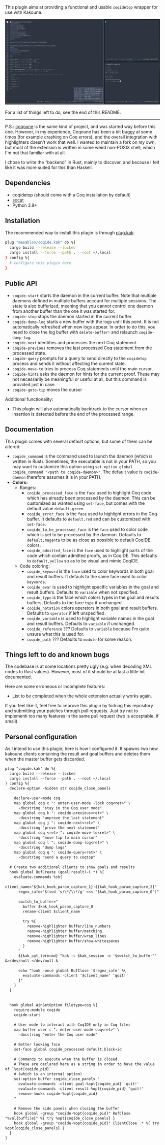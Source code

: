 This plugin aims at providing a functional and usable `coqidetop` wrapper for use with Kakoune.

![demo screenshot](./assets/demo1.png)

For a list of things left to do, see the end of this README.

-----------------

P.S.: [coqoune](https://github.com/guest0x0/coqoune) is the same kind of project, and was started way before this one.
However, in my experience, Coqoune has been a bit buggy at some times (for example crashing on Coq errors), and the overall integration with highlighters doesn't work that well.
I wanted to maintain a fork on my own, but most of the extension is written in some weird non-POSIX shell, which I'm not that familiar with at all.

I chose to write the “backend” in Rust, mainly to discover, and because I felt like it was more suited for this than Haskell.

## Dependencies

- coqidetop (should come with a Coq installation by default)
- [socat](https://linux.die.net/man/1/socat)
- Python 3.8+

## Installation

The recommended way to install this plugin is through [plug.kak](https://github.com/andreyorst/plug.kak):
```sh
plug "mesabloo/coqide.kak" do %{
  cargo build --release --locked
  cargo install --force --path . --root ~/.local
} config %{
  # configure this plugin here
}
```

## Public API

- `coqide-start` starts the daemon in the current buffer.
  Note that multiple daemons defined in multiple buffers account for multiple sessions.
  The state is also bufferized, meaning that you cannot control one daemon from another buffer than the one
  it was started for.
- `coqide-stop` stops the daemon started in the current buffer.
- `coqide-dump-log` starts a new buffer with the logs until this point.
  It is not automatically refreshed when new logs appear.
  In order to do this, you need to close the log buffer with `delete-buffer!` and relaunch `coqide-dump-log`.
- `coqide-next` identifies and processes the next Coq statement.
- `coqide-previous` removes the last processed Coq statement from the processed state.
- `coqide-query` prompts for a query to send directly to the `coqidetop` process and sends it without affecting the current state.
- `coqide-move-to` tries to process Coq statements until the main cursor.
- `coqide-hints` asks the daemon for hints for the current proof.
  These may not necessarily be meaningful or useful at all, but this command is provided just in case.
- `coqide-goto-tip` moves the cursor 

Additional functionality:
- This plugin will also automatically backtrack to the cursor when an insertion is detected before the end of the processed range.

## Documentation

This plugin comes with several default options, but some of them can be altered:

- `coqide_command` is the command used to launch the daemon (which is written in Rust).
  Sometimes, the executable is not in your PATH, so you may want to customize this option using `set-option global coqide_command "<path to coqide-daemon>"`.
  The default value is `coqide-daemon` therefore assumes it is in your PATH.
- **Colors:**
  - Ranges:
    - `coqide_processed_face` is the `face` used to highlight Coq code which has already been processed by the daemon.
      This can be customized as wanted using `set-face`, but comes with the default value `default,green`.
    - `coqide_error_face` is the `face` used to highlight errors in the Coq buffer.
      It defaults to `default,red` and can be customized with `set-face`.
    - `coqide_to_be_processed_face` is the `face` used to color code which is yet to be processed by the daemon.
      Defaults to `default,magenta` to be as close as possible to default CoqIDE colors.
    - `coqide_admitted_face` is the `face` used to highlight parts of the code which contain admitted proofs, as in CoqIDE.
      This defaults to `default,yellow` so as to be visual and mimic CoqIDE.
  - Code coloring:
    - `coqide_keyword` is the `face` used to color keywords in both goal and result buffers.
      It defauls to the same face used to color `keyword`s.
    - `coqide_evar` is used to highlight specific variables in the goal and result buffers.
      Defaults to `variable` when not specified.
    - `coqide_type` is the face which colors types in the goal and results buffers.
      Defaults to the face `type` if unchanged.
    - `coqide_notation` colors operators in both goal and result buffers.
      Defaults to `operator` if left unspecified.
    - `coqide_variable` is used to highlight variable names in the goal and result buffers.
      Defaults to `variable` if unchanged.
    - `coqide_reference` ???
      Defaults to `variable` because I'm quite unsure what this is used for.
    - `coqide_path` ???
      Defaults to `module` for some reason.

## Things left to do and known bugs

The codebase is at some locations pretty ugly (e.g. when decoding XML nodes to Rust values).
However, most of it should be at last a little bit documented.

Here are some erroneous or incomplete features:
- List to be completed when the whole extension actually works again.

If you feel like it, feel free to improve this plugin by forking this repository and submitting your patches through pull requests.
Just try not to implementi too many features in the same pull request (two is acceptable, if small).

## Personal configuration

As I intend to use this plugin, here is how I configured it.
It spawns two new kakoune clients containing the result and goal buffers and deletes them when the master buffer gets discarded.

```kak
plug "coqide.kak" do %{
  cargo build --release --locked
  cargo install --force --path . --root ~/.local
} config %{
  declare-option -hidden str coqide_close_panels

    declare-user-mode coq
    map global coq c ": enter-user-mode -lock coq<ret>" \
      -docstring "stay in the Coq user mode"
    map global coq k ": coqide-previous<ret>" \
      -docstring "unprove the last statement"
    map global coq j ": coqide-next<ret>" \
      -docstring "prove the next statement"
    map global coq <ret> ": coqide-move-to<ret>" \
      -docstring "move tip to main cursor"
    map global coq l ": coqide-dump-log<ret>" \
      -docstring "dump logs"
    map global coq q ": coqide-query<ret>" \
      -docstring "send a query to coqtop"

  # Create two additional clients to show goals and results
  hook global BufCreate (goal|result)-(.*) %{
    evaluate-commands %sh{
      client_name="${kak_hook_param_capture_1}-${kak_hook_param_capture_2}"
      regex_safe="$(sed 's/\*/\\*/g' <<< "$kak_hook_param_capture_0")"

      switch_to_buffer="
        buffer $kak_hook_param_capture_0
        rename-client $client_name

        try %{
          remove-highlighter buffer/line_numbers
          remove-highlighter buffer/matching
          remove-highlighter buffer/wrap_lines
          remove-highlighter buffer/show-whitespaces
        }
      "
      ${kak_opt_termcmd} "kak -c $kak_session -e '$switch_to_buffer'" &>/dev/null </dev/null &

      echo "hook -once global BufClose '$regex_safe' %{
        evaluate-commands -client '$client_name' 'quit!'
      }"
    }
  }


  hook global WinSetOption filetype=coq %{
    require-module coqide
    coqide-start

    # User mode to interact with CoqIDE only in Coq files
    map buffer user c ": enter-user-mode coq<ret>" \
      -docstring "enter the Coq user mode"

    # Better looking face
    set-face global coqide_processed default,black+id

    # Commands to execute when the buffer is closed.
    # These are declared here as a string in order to have the value of `%opt{coqide_pid}`
    # (which is an internal option)
    set-option buffer coqide_close_panels "
      evaluate-commands -client goal-%opt{coqide_pid} 'quit!'
      evaluate-commands -client result-%opt{coqide_pid} 'quit!'
      remove-hooks coqide-%opt{coqide_pid}
    "

    # Remove the side panels when closing the buffer
    hook global -group "coqide-%opt{coqide_pid}" BufClose "%val{buffile}" %{ try %opt{coqide_close_panels} }
    hook global -group "coqide-%opt{coqide_pid}" ClientClose .* %{ try %opt{coqide_close_panels} }
  }
}
```
